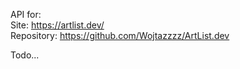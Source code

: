 API for:
\
Site: https://artlist.dev/
\
Repository: https://github.com/Wojtazzzz/ArtList.dev

Todo...
